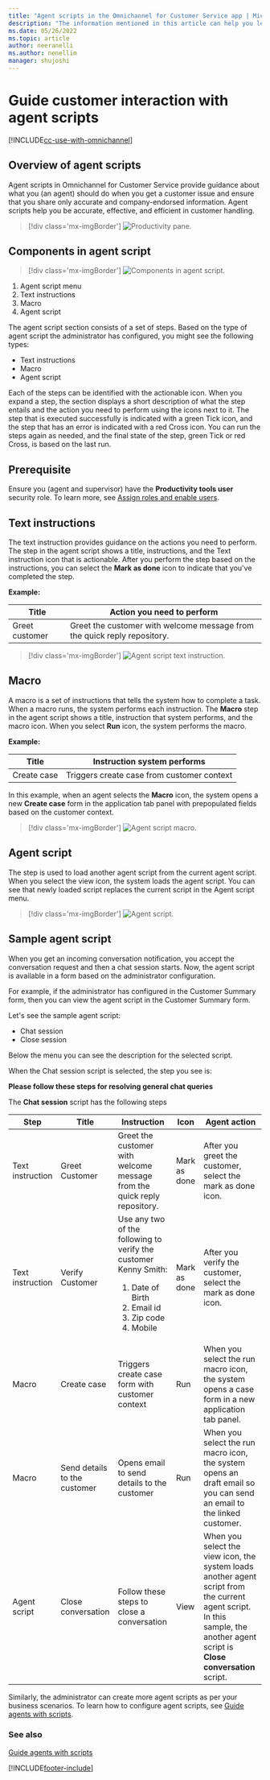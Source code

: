```yaml
---
title: "Agent scripts in the Omnichannel for Customer Service app | MicrosoftDocs"
description: "The information mentioned in this article can help you learn how to use agent scripts in the Omnichannel for Customer Service app."
ms.date: 05/26/2022
ms.topic: article
author: neeranelli
ms.author: nenellim
manager: shujoshi
---
```


# Guide customer interaction with agent scripts

[!INCLUDE[cc-use-with-omnichannel](../includes/cc-use-with-omnichannel.md)]

## Overview of agent scripts

Agent scripts in Omnichannel for Customer Service provide guidance about what you (an agent) should do when you get a customer issue and ensure that you share only accurate and company-endorsed information. Agent scripts help you be accurate, effective, and efficient in customer handling.

> [!div class='mx-imgBorder']
> ![Productivity pane.](media/productivity-pane-agent-script.PNG "Productivity pane")

## Components in agent script

> [!div class='mx-imgBorder']
> ![Components in agent script.](media/agent-script-section.PNG "Components in agent script")

1. Agent script menu
2. Text instructions
3. Macro
4. Agent script

The agent script section consists of a set of steps. Based on the type of agent script the administrator has configured, you might see the following types: 

- Text instructions
- Macro
- Agent script

Each of the steps can be identified with the actionable icon. When you expand a step, the section displays a short description of what the step entails and the action you need to perform using the icons next to it. The step that is executed successfully is indicated with a green Tick icon, and the step that has an error is indicated with a red Cross icon. You can run the steps again as needed, and the final state of the step, green Tick or red Cross, is based on the last run.

## Prerequisite

Ensure you (agent and supervisor) have the **Productivity tools user** security role. To learn more, see [Assign roles and enable users](add-users-assign-roles.md).

## Text instructions

The text instruction provides guidance on the actions you need to perform. The step in the agent script shows a title, instructions, and the Text instruction icon that is actionable. After you perform the step based on the instructions, you can select the **Mark as done** icon to indicate that you've completed the step.

**Example:**

| Title | Action you need to perform |
|----------------|-------------------------------------------------------------------------|
| Greet customer | Greet the customer with welcome message from the quick reply repository.|

> [!div class='mx-imgBorder']
> ![Agent script text instruction.](media/agent-script-text-instruction.PNG "Agent script text instruction")

## Macro

A macro is a set of instructions that tells the system how to complete a task. When a macro runs, the system performs each instruction. The **Macro** step in the agent script shows a title, instruction that system performs, and the macro icon. When you select **Run** icon, the system performs the macro.

**Example:**

| Title | Instruction system performs |
|----------------|----------------------------------------|
| Create case | Triggers create case from customer context|

In this example, when an agent selects the **Macro** icon, the system opens a new **Create case** form in the application tab panel with prepopulated fields based on the customer context.

> [!div class='mx-imgBorder']
> ![Agent script macro.](media/agent-script-run-macro.PNG "Agent script macro")

## Agent script

The step is used to load another agent script from the current agent script. When you select the view icon, the system loads the agent script. You can see that newly loaded script replaces the current script in the Agent script menu.

> [!div class='mx-imgBorder']
> ![Agent script.](media/agent-script-view.PNG "Agent script")

## Sample agent script

When you get an incoming conversation notification, you accept the conversation request and then a chat session starts. Now, the agent script is available in a form based on the administrator configuration. 

For example, if the administrator has configured in the Customer Summary form, then you can view the agent script in the Customer Summary form.

Let's see the sample agent script:

- Chat session
- Close session

Below the menu you can see the description for the selected script.

When the Chat session script is selected, the step you see is:

**Please follow these steps for resolving general chat queries**

The **Chat session** script has the following steps

| Step | Title | Instruction | Icon | Agent action |
|-----------|--------------------|-----------------------|----------------------|-----------------------|
| Text instruction | Greet Customer | Greet the customer with welcome message from the quick reply repository. | Mark as done | After you greet the customer, select the mark as done icon. |
| Text instruction | Verify Customer | Use any two of the following to verify the customer Kenny Smith:<ol> <li>Date of Birth</li> <li> Email id </li> <li>Zip code</li> <li>Mobile</li> | Mark as done | After you verify the customer, select the mark as done icon. | 
| Macro | Create case | Triggers create case form with customer context | Run | When you select the run macro icon, the system opens a case form in a new application tab panel. |
| Macro | Send details to the customer | Opens email to send details to the customer | Run | When you select the run macro icon, the system opens an draft email so you can send an email to the linked customer. |
| Agent script | Close conversation | Follow these steps to close a conversation | View | When you select the view icon, the system loads another agent script from the current agent script. In this sample, the another agent script is **Close conversation** script. |


Similarly, the administrator can create more agent scripts as per your business scenarios. To learn how to configure agent scripts, see [Guide agents with scripts](../app-profile-manager/agent-scripts.md).

### See also

[Guide agents with scripts](../app-profile-manager/agent-scripts.md)


[!INCLUDE[footer-include](../includes/footer-banner.md)]
